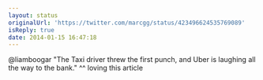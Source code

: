 ```yaml
---
layout: status
originalUrl: 'https://twitter.com/marcgg/status/423496624535769089'
isReply: true
date: 2014-01-15 16:47:18
---
```


@liamboogar "The Taxi driver threw the first punch, and Uber is laughing all the way to the bank." ^^ loving this article
